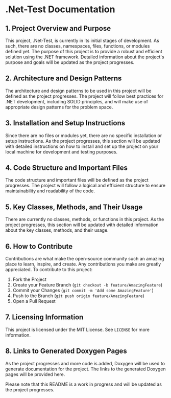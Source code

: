 # .Net-Test Documentation

## 1. Project Overview and Purpose

This project, .Net-Test, is currently in its initial stages of development. As such, there are no classes, namespaces, files, functions, or modules defined yet. The purpose of this project is to provide a robust and efficient solution using the .NET framework. Detailed information about the project's purpose and goals will be updated as the project progresses.

## 2. Architecture and Design Patterns

The architecture and design patterns to be used in this project will be defined as the project progresses. The project will follow best practices for .NET development, including SOLID principles, and will make use of appropriate design patterns for the problem space.

## 3. Installation and Setup Instructions

Since there are no files or modules yet, there are no specific installation or setup instructions. As the project progresses, this section will be updated with detailed instructions on how to install and set up the project on your local machine for development and testing purposes.

## 4. Code Structure and Important Files

The code structure and important files will be defined as the project progresses. The project will follow a logical and efficient structure to ensure maintainability and readability of the code.

## 5. Key Classes, Methods, and Their Usage

There are currently no classes, methods, or functions in this project. As the project progresses, this section will be updated with detailed information about the key classes, methods, and their usage.

## 6. How to Contribute

Contributions are what make the open-source community such an amazing place to learn, inspire, and create. Any contributions you make are greatly appreciated. To contribute to this project:

1. Fork the Project
2. Create your Feature Branch (`git checkout -b feature/AmazingFeature`)
3. Commit your Changes (`git commit -m 'Add some AmazingFeature'`)
4. Push to the Branch (`git push origin feature/AmazingFeature`)
5. Open a Pull Request

## 7. Licensing Information

This project is licensed under the MIT License. See `LICENSE` for more information.

## 8. Links to Generated Doxygen Pages

As the project progresses and more code is added, Doxygen will be used to generate documentation for the project. The links to the generated Doxygen pages will be provided here.

Please note that this README is a work in progress and will be updated as the project progresses.